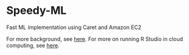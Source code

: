 # Speedy-ML
Fast ML implementation using Caret and Amazon EC2

For more background, see [here](https://blakeshurtz.netlify.com/portfolio/work6/). For more on running R Studio in cloud computing, see [here](https://blakeshurtz.netlify.com/portfolio/work7/).
